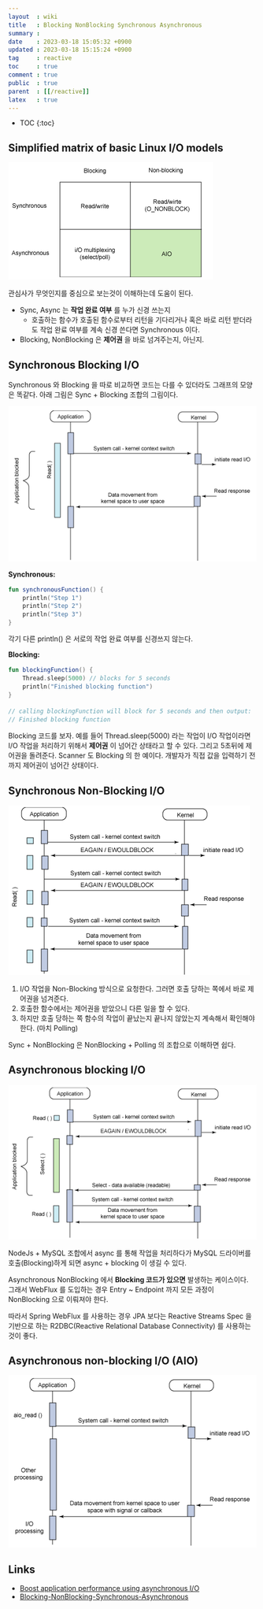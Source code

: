 ```yaml
---
layout  : wiki
title   : Blocking NonBlocking Synchronous Asynchronous
summary : 
date    : 2023-03-18 15:05:32 +0900
updated : 2023-03-18 15:15:24 +0900
tag     : reactive
toc     : true
comment : true
public  : true
parent  : [[/reactive]]
latex   : true
---
```

* TOC
{:toc}

## Simplified matrix of basic Linux I/O models

![](/resource/wiki/reactive-asycn-nonblokcing/matrix.png)

관심사가 무엇인지를 중심으로 보는것이 이해하는데 도움이 된다.

- Sync, Async 는 __작업 완료 여부__ 를 누가 신경 쓰는지
  - 호출하는 함수가 호출된 함수로부터 리턴을 기다리거나 혹은 바로 리턴 받더라도 작업 완료 여부를 계속 신경 쓴다면 Synchronous 이다.
- Blocking, NonBlocking 은 __제어권__ 을 바로 넘겨주는지, 아닌지.

## Synchronous Blocking I/O

Synchronous 와 Blocking 을 따로 비교하면 코드는 다를 수 있더라도 그래프의 모양은 똑같다. 아래 그림은 Sync + Blocking 조합의 그림이다.

![](/resource/wiki/reactive-asycn-nonblokcing/syncblocking.png)

__Synchronous:__

```kotlin
fun synchronousFunction() {
    println("Step 1")
    println("Step 2") 
    println("Step 3")
}
```

각기 다른 println() 은 서로의 작업 완료 여부를 신경쓰지 않는다.

__Blocking:__

```kotlin
fun blockingFunction() {
    Thread.sleep(5000) // blocks for 5 seconds
    println("Finished blocking function")
}

// calling blockingFunction will block for 5 seconds and then output:
// Finished blocking function
```

Blocking 코드를 보자. 예를 들어 Thread.sleep(5000) 라는 작업이 I/O 작업이라면 I/O 작업을 처리하기 위해서 __제어권__ 이 넘어간 상태라고 할 수 있다. 그리고 5초뒤에 제어권을 돌려준다. Scanner 도 Blocking 의 한 예이다. 개발자가 직접 값을 입력하기 전까지 제어권이 넘어간 상태이다.

## Synchronous Non-Blocking I/O

![](/resource/wiki/reactive-asycn-nonblokcing/sycnnonblocking.png)

1. I/O 작업을 Non-Blocking 방식으로 요청한다. 그러면 호출 당하는 쪽에서 바로 제어권을 넘겨준다.
2. 호출한 함수에서는 제어권을 받았으니 다른 일을 할 수 있다.
3. 하지만 호출 당하는 쪽 함수의 작업이 끝났는지 끝나지 않았는지 계속해서 확인해야한다. (마치 Polling)

Sync + NonBlocking 은 NonBlocking + Polling 의 조합으로 이해하면 쉽다.

## Asynchronous blocking I/O

![](/resource/wiki/reactive-asycn-nonblokcing/asyncblocking.png)

NodeJs + MySQL 조합에서 async 를 통해 작업을 처리하다가 MySQL 드라이버를 호출(Blocking)하게 되면 async + blocking 이 생길 수 있다.

Asynchronous NonBlocking 에서 __Blocking 코드가 있으면__ 발생하는 케이스이다. 그래서 WebFlux 를 도입하는 경우 Entry ~ Endpoint 까지 모든 과정이 NonBlocking 으로 이뤄져야 한다. 

따라서 Spring WebFlux 를 사용하는 경우 JPA 보다는 Reactive Streams Spec 을 기반으로 하는 R2DBC(Reactive Relational Database Connectivity) 를 사용하는 것이 좋다.

## Asynchronous non-blocking I/O (AIO)

![](/resource/wiki/reactive-asycn-nonblokcing/asyncnonblocking.png)

## Links

- [Boost application performance using asynchronous I/O](https://developer.ibm.com/articles/l-async/)
- [Blocking-NonBlocking-Synchronous-Asynchronous](http://homoefficio.github.io/2017/02/19/Blocking-NonBlocking-Synchronous-Asynchronous/)
